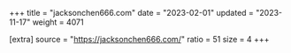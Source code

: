 +++
title = "jacksonchen666.com"
date = "2023-02-01"
updated = "2023-11-17"
weight = 4071

[extra]
source = "https://jacksonchen666.com/"
ratio = 51
size = 4
+++
